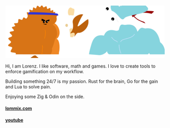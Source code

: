 ![banner](banner.svg)

Hi, I am Lorenz. I like software, math and games. I love to create tools to enforce gamification on my workflow.

Building something 24/7 is my passion. Rust for the brain, Go for the gain and Lua to solve pain.

Enjoying some Zig & Odin on the side.

#### [lommix.com](https://lommix.com)

#### [youtube](https://www.youtube.com/channel/UCd1BUXaUHWnnNLWknIgxFHg)
